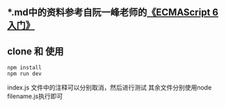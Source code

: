 ## *.md中的资料参考自阮一峰老师的[《ECMAScript 6 入门》](http://es6.ruanyifeng.com/)
## clone 和 使用
```
npm install 
npm run dev 
```

index.js 文件中的注释可以分别取消，然后进行测试
其余文件分别使用node filename.js执行即可